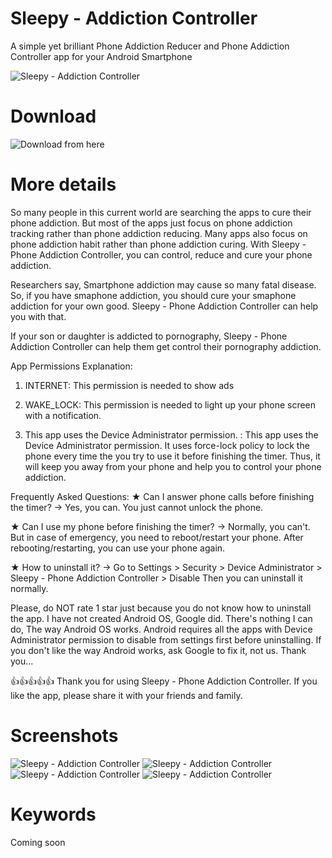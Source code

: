 #  Sleepy - Addiction Controller 
A simple yet brilliant Phone Addiction Reducer and Phone Addiction Controller app for your Android Smartphone

![Sleepy - Addiction Controller](https://lh3.googleusercontent.com/vvp6Ev33xPerWBBOtIRyAHl7k5c4wQ72hGwG3EU4JC-BTjfvb5DSJDeMABaRg0fy_KI=s180)

# Download
![Download from here](https://tiny.cc/richapps)

# More details
So many people in this current world are searching the apps to cure their phone addiction. But most of the apps just focus on phone addiction tracking rather than phone addiction reducing. Many apps also focus on phone addiction habit rather than phone addiction curing. With Sleepy - Phone Addiction Controller, you can control, reduce and cure your phone addiction.

Researchers say, Smartphone addiction may cause so many fatal disease. So, if you have smaphone addiction, you should cure your smaphone addiction for your own good. Sleepy - Phone Addiction Controller can help you with that.

If your son or daughter is addicted to pornography, Sleepy - Phone Addiction Controller can help them get control their pornography addiction.

App Permissions Explanation:
1. INTERNET:
This permission is needed to show ads

2. WAKE_LOCK:
This permission is needed to light up your phone screen with a notification.

3. This app uses the Device Administrator permission. :
This app uses the Device Administrator permission. It uses force-lock policy to lock the phone every time the you try to use it before finishing the timer. Thus, it will keep you away from your phone and help you to control your phone addiction.

Frequently Asked Questions:
★ Can I answer phone calls before finishing the timer?
-> Yes, you can. You just cannot unlock the phone.

★ Can I use my phone before finishing the timer?
-> Normally, you can't. But in case of emergency, you need to reboot/restart your phone. After rebooting/restarting, you can use your phone again.

★ How to uninstall it?
-> Go to Settings > Security > Device Administrator > Sleepy - Phone Addiction Controller > Disable
Then you can uninstall it normally.

Please, do NOT rate 1 star just because you do not know how to uninstall the app. I have not created Android OS, Google did. There's nothing I can do, The way Android OS works. Android requires all the apps with Device Administrator permission to disable from settings first before uninstalling. If you don't like the way Android works, ask Google to fix it, not us. Thank you...

👍👍👍👍👍
Thank you for using Sleepy - Phone Addiction Controller.
If you like the app, please share it with your friends and family.

# Screenshots
![Sleepy - Addiction Controller](https://image.winudf.com/v2/image1/cDMyOTI5LmxhenlwaG9uZV9zY3JlZW5fMF8xNTU5NTQ5MjA1XzAzMA/screen-0.jpg?h=355&fakeurl=1&type=.webp)
![Sleepy - Addiction Controller](https://image.winudf.com/v2/image1/cDMyOTI5LmxhenlwaG9uZV9zY3JlZW5fMV8xNTU5NTQ5MjA2XzAwOQ/screen-1.jpg?h=355&fakeurl=1&type=.webp)
![Sleepy - Addiction Controller](https://image.winudf.com/v2/image1/cDMyOTI5LmxhenlwaG9uZV9zY3JlZW5fMl8xNTU5NTQ5MjA2XzA2Nw/screen-2.jpg?h=355&fakeurl=1&type=.webp)
![Sleepy - Addiction Controller](https://image.winudf.com/v2/image1/cDMyOTI5LmxhenlwaG9uZV9zY3JlZW5fM18xNTU5NTQ5MjA3XzAyOA/screen-3.jpg?h=355&fakeurl=1&type=.webp)

# Keywords
Coming soon